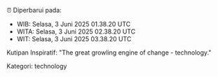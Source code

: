 ⏰ Diperbarui pada:
- WIB: Selasa, 3 Juni 2025 01.38.20 UTC
- WITA: Selasa, 3 Juni 2025 02.38.20 UTC
- WIT: Selasa, 3 Juni 2025 03.38.20 UTC

Kutipan Inspiratif:
"The great growling engine of change - technology."


Kategori: technology

